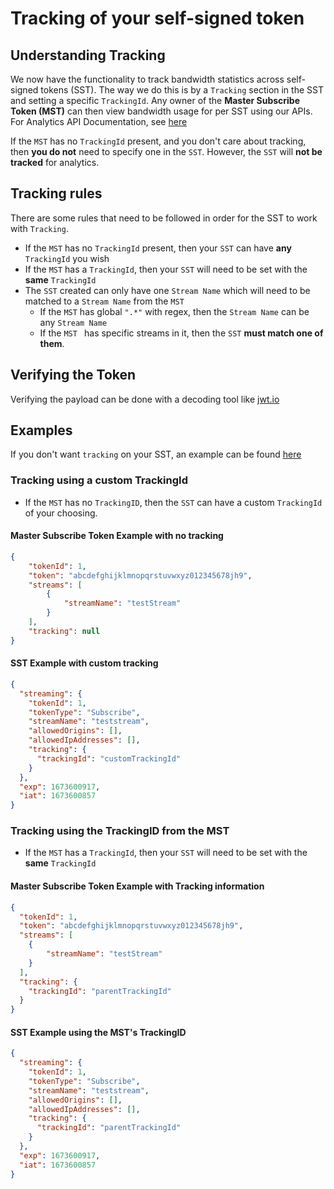 # Tracking of your self-signed token


## Understanding Tracking
We now have the functionality to track bandwidth statistics across self-signed tokens (SST). The way we do this is by a `Tracking` section in the SST and setting a specific `TrackingId`.
Any owner of the **Master Subscribe Token (MST)** can then view bandwidth usage for per SST using our APIs. For Analytics API Documentation, see [here](https://apidocs.millicast.com/redoc/#tag/Analytics)

If the `MST` has no `TrackingId` present, and you don't care about tracking, then **you do not** need to specify one in the `SST`. However, the `SST` will **not be tracked** for analytics.

## Tracking rules

There are some rules that need to be followed in order for the SST to work with `Tracking`.
* If the `MST` has no `TrackingId` present, then your `SST` can have **any** `TrackingId` you wish
* If the `MST` has a `TrackingId`, then your `SST` will need to be set with the **same** `TrackingId`
* The `SST` created can only have one `Stream Name` which will need to be matched to a `Stream Name` from the `MST`
  * If the `MST` has global `".*"` with regex, then the `Stream Name` can be any `Stream Name`
  * If the `MST ` has specific streams in it, then the `SST` **must match one of them**.
  
## Verifying the Token

Verifying the payload can be done with a decoding tool like [jwt.io](http://jwt.io)

## Examples

If you don't want `tracking` on your SST, an example can be found [here](jwt.md)

### Tracking using a custom TrackingId
* If the `MST` has no `TrackingID`, then the `SST` can have a custom `TrackingId` of your choosing.

#### Master Subscribe Token Example with no tracking
```json
{
    "tokenId": 1,
    "token": "abcdefghijklmnopqrstuvwxyz012345678jh9",
    "streams": [
        {
            "streamName": "testStream"
        }
    ],
    "tracking": null
}
````

#### SST Example with custom tracking

```json
{
  "streaming": {
    "tokenId": 1,
    "tokenType": "Subscribe",
    "streamName": "teststream",
    "allowedOrigins": [],
    "allowedIpAddresses": [],
    "tracking": {
      "trackingId": "customTrackingId"
    }
  },
  "exp": 1673600917,
  "iat": 1673600857
}
```

### Tracking using the TrackingID from the MST
* If the `MST` has a `TrackingId`, then your `SST` will need to be set with the **same** `TrackingId`

#### Master Subscribe Token Example with Tracking information
```json
{
  "tokenId": 1,
  "token": "abcdefghijklmnopqrstuvwxyz012345678jh9",
  "streams": [
    {
        "streamName": "testStream"
    }
  ],
  "tracking": {
    "trackingId": "parentTrackingId"
  }
}
```

#### SST Example using the MST's TrackingID

```json
{
  "streaming": {
    "tokenId": 1,
    "tokenType": "Subscribe",
    "streamName": "teststream",
    "allowedOrigins": [],
    "allowedIpAddresses": [],
    "tracking": {
      "trackingId": "parentTrackingId"
    }
  },
  "exp": 1673600917,
  "iat": 1673600857
}
```